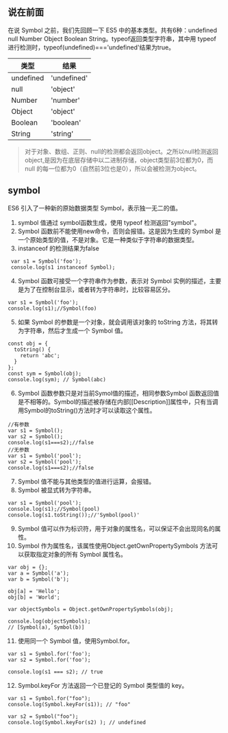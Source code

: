 ## 说在前面
在说 Symbol 之前，我们先回顾一下 ES5 中的基本类型。共有6种：undefined null Number  Object Boolean String。typeof返回类型字符串，其中用 typeof 进行检测时，typeof(undefined)==='undefined'结果为true。

类型 | 结果
---|---
undefined|'undefined'
null|'object'
Number|'number'
Object|'object'
Boolean|'boolean'
String | 'string'

>对于对象、数组、正则、null的检测都会返回object。之所以null检测返回object,是因为在底层存储中以二进制存储，object类型前3位都为0，而 null 的每一位都为0（自然前3位也是0），所以会被检测为object。
## symbol
ES6 引入了一种新的原始数据类型 Symbol，表示独一无二的值。
1. symbol 值通过 symbol函数生成，使用 typeof 检测返回"symbol"。
2. Symbol 函数前不能使用new命令，否则会报错。这是因为生成的 Symbol 是一个原始类型的值，不是对象。它是一种类似于字符串的数据类型。
3. instanceof 的检测结果为false
```
 var s1 = Symbol('foo');
 console.log(s1 instanceof Symbol);
```
4. Symbol 函数可接受一个字符串作为参数，表示对 Symbol 实例的描述，主要是为了在控制台显示，或者转为字符串时，比较容易区分。
```
var s1 = Symbol('foo');
console.log(s1);//Symbol(foo)
```
5. 如果 Symbol 的参数是一个对象，就会调用该对象的 toString 方法，将其转为字符串，然后才生成一个 Symbol 值。
```
const obj = {
  toString() {
    return 'abc';
  }
};
const sym = Symbol(obj);
console.log(sym); // Symbol(abc)
```
6. Symbol 函数参数只是对当前Symol值的描述，相同参数Symbol 函数返回值是不相等的。Symbol的描述被存储在内部[[Description]]属性中，只有当调用Symbol的toString()方法时才可以读取这个属性。
```
//有参数
var s1 = Symbol();
var s2 = Symbol();
console.log(s1===s2);//false
//无参数
var s1 = Symbol('pool');
var s2 = Symbol('pool');
console.log(s1===s2);//false
```
7. Symbol 值不能与其他类型的值进行运算，会报错。
8. Symbol 被显式转为字符串。
```
var s1 = Symbol('pool');
console.log(s1);//Symbol(pool)
console.log(s1.toString());//'Symbol(pool)'
```
9. Symbol 值可以作为标识符，用于对象的属性名，可以保证不会出现同名的属性。
10. Symbol 作为属性名，该属性使用Object.getOwnPropertySymbols 方法可以获取指定对象的所有 Symbol 属性名。
```
var obj = {};
var a = Symbol('a');
var b = Symbol('b');

obj[a] = 'Hello';
obj[b] = 'World';

var objectSymbols = Object.getOwnPropertySymbols(obj);

console.log(objectSymbols);
// [Symbol(a), Symbol(b)]
```
11. 使用同一个 Symbol 值，使用Symbol.for。
```
var s1 = Symbol.for('foo');
var s2 = Symbol.for('foo');

console.log(s1 === s2); // true
```
12. Symbol.keyFor 方法返回一个已登记的 Symbol 类型值的 key。
```
var s1 = Symbol.for("foo");
console.log(Symbol.keyFor(s1)); // "foo"

var s2 = Symbol("foo");
console.log(Symbol.keyFor(s2) ); // undefined
```